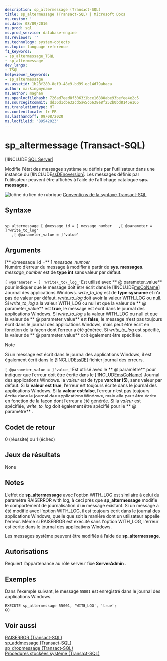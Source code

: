 ```yaml
---
description: sp_altermessage (Transact-SQL)
title: sp_altermessage (Transact-SQL) | Microsoft Docs
ms.custom: ''
ms.date: 08/09/2016
ms.prod: sql
ms.prod_service: database-engine
ms.reviewer: ''
ms.technology: system-objects
ms.topic: language-reference
f1_keywords:
- sp_altermessage_TSQL
- sp_altermessage
dev_langs:
- TSQL
helpviewer_keywords:
- sp_altermessage
ms.assetid: 1b28f280-8ef9-48e9-bd99-ec14d79abaca
author: markingmyname
ms.author: maghan
ms.openlocfilehash: 726ad7eed8f306321bce16880abe93befee4e2c5
ms.sourcegitcommit: dd36d1cbe32cd5a65c6638e8f252b0bd8145e165
ms.translationtype: MT
ms.contentlocale: fr-FR
ms.lasthandoff: 09/08/2020
ms.locfileid: "89542023"
---
```

# <a name="sp_altermessage-transact-sql"></a>sp_altermessage (Transact-SQL)
[!INCLUDE [SQL Server](../../includes/applies-to-version/sqlserver.md)]

  Modifie l'état des messages système ou définis par l'utilisateur dans une instance du [!INCLUDE[ssDEnoversion](../../includes/ssdenoversion-md.md)]. Les messages définis par l’utilisateur peuvent être affichés à l’aide de l’affichage catalogue **sys. messages** .  

  
 ![Icône du lien de rubrique](../../database-engine/configure-windows/media/topic-link.gif "Icône du lien de rubrique") [Conventions de la syntaxe Transact-SQL](../../t-sql/language-elements/transact-sql-syntax-conventions-transact-sql.md)  
  
## <a name="syntax"></a>Syntaxe  
  
```  
  
sp_altermessage [ @message_id = ] message_number   ,[ @parameter = ]'write_to_log'  
   ,[ @parameter_value = ]'value'   
```  
  
## <a name="arguments"></a>Arguments  
 [** @message_id =** ] *message_number*  
 Numéro d’erreur du message à modifier à partir de **sys. messages**. *message_number* est de **type int** sans valeur par défaut.  
  
`[ @parameter = ] 'write\_to\_log_'`Est utilisé avec ** \@ parameter_value** pour indiquer que le message doit être écrit dans le [!INCLUDE[msCoName](../../includes/msconame-md.md)] Journal des applications Windows. *write_to_log* est de **type sysname** et n’a pas de valeur par défaut. *write_to_log* doit avoir la valeur WITH_LOG ou null. Si *write_to_log* a la valeur WITH_LOG ou null et que la valeur de ** \@ parameter_value** est **true**, le message est écrit dans le journal des applications Windows. Si *write_to_log* a la valeur WITH_LOG ou null et que la valeur de ** \@ parameter_value** est **false**, le message n’est pas toujours écrit dans le journal des applications Windows, mais peut être écrit en fonction de la façon dont l’erreur a été générée. Si *write_to_log* est spécifié, la valeur de ** \@ parameter_value** doit également être spécifiée.  
  
> [!NOTE]  
>  Si un message est écrit dans le journal des applications Windows, il est également écrit dans le [!INCLUDE[ssDE](../../includes/ssde-md.md)] fichier journal des erreurs.  
  
`[ @parameter_value = ]'value_'`Est utilisé avec le ** \@ paramètre** pour indiquer que l’erreur doit être écrite dans le [!INCLUDE[msCoName](../../includes/msconame-md.md)] Journal des applications Windows. la *valeur* est de type **varchar (5)**, sans valeur par défaut. Si la **valeur est true**, l’erreur est toujours écrite dans le journal des applications Windows. Si la **valeur est false**, l’erreur n’est pas toujours écrite dans le journal des applications Windows, mais elle peut être écrite en fonction de la façon dont l’erreur a été générée. Si la *valeur* est spécifiée, *write_to_log* doit également être spécifié pour le ** \@ paramètre** .  
  
## <a name="return-code-values"></a>Codet de retour  
 0 (réussite) ou 1 (échec)  
  
## <a name="result-sets"></a>Jeux de résultats  
 None  
  
## <a name="remarks"></a>Notes  
 L’effet de **sp_altermessage** avec l’option WITH_LOG est similaire à celui du paramètre RAISERROR with log, à ceci près que **sp_altermessage** modifie le comportement de journalisation d’un message existant. Si un message a été modifié avec l'option WITH_LOG, il est toujours écrit dans le journal des applications Windows, quelle que soit la manière dont un utilisateur appelle l'erreur. Même si RAISERROR est exécuté sans l'option WITH_LOG, l'erreur est écrite dans le journal des applications Windows.  
  
 Les messages système peuvent être modifiés à l’aide de **sp_altermessage**.  
  
## <a name="permissions"></a>Autorisations  
 Requiert l’appartenance au rôle serveur fixe **ServerAdmin** .  
  
## <a name="examples"></a>Exemples  
 Dans l'exemple suivant, le message `55001` est enregistré dans le journal des applications Windows.  
  
```  
EXECUTE sp_altermessage 55001, 'WITH_LOG', 'true';  
GO  
```  
  
## <a name="see-also"></a>Voir aussi  
 [RAISERROR &#40;Transact-SQL&#41;](../../t-sql/language-elements/raiserror-transact-sql.md)   
 [sp_addmessage &#40;Transact-SQL&#41;](../../relational-databases/system-stored-procedures/sp-addmessage-transact-sql.md)   
 [sp_dropmessage &#40;Transact-SQL&#41;](../../relational-databases/system-stored-procedures/sp-dropmessage-transact-sql.md)   
 [Procédures stockées système &#40;Transact-SQL&#41;](../../relational-databases/system-stored-procedures/system-stored-procedures-transact-sql.md)  
  
  
